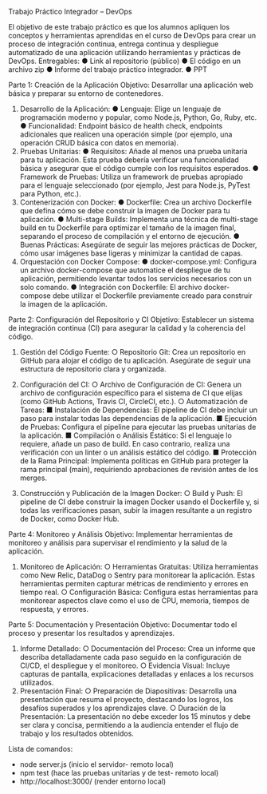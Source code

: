 Trabajo Práctico Integrador – DevOps

El objetivo de este trabajo práctico es que los alumnos apliquen los conceptos y
herramientas aprendidas en el curso de DevOps para crear un proceso de integración
continua, entrega continua y despliegue automatizado de una aplicación utilizando
herramientas y prácticas de DevOps.
Entregables:
    ● Link al repositorio (público)
    ● El código en un archivo zip
    ● Informe del trabajo práctico integrador.
    ● PPT

Parte 1: Creación de la Aplicación
Objetivo: Desarrollar una aplicación web básica y preparar su entorno de contenedores.
1. Desarrollo de la Aplicación:
● Lenguaje: Elige un lenguaje de programación moderno y popular, como
Node.js, Python, Go, Ruby, etc.
● Funcionalidad: Endpoint básico de health check, endpoints adicionales que
realicen una operación simple (por ejemplo, una operación CRUD básica con
datos en memoria).
2. Pruebas Unitarias:
● Requisitos: Añade al menos una prueba unitaria para tu aplicación. Esta
prueba debería verificar una funcionalidad básica y asegurar que el código
cumple con los requisitos esperados.
● Framework de Pruebas: Utiliza un framework de pruebas apropiado para el
lenguaje seleccionado (por ejemplo, Jest para Node.js, PyTest para Python,
etc.).
3. Contenerización con Docker:
● Dockerfile: Crea un archivo Dockerfile que defina cómo se debe construir la
imagen de Docker para tu aplicación.
● Multi-stage Builds: Implementa una técnica de multi-stage build en tu
Dockerfile para optimizar el tamaño de la imagen final, separando el proceso
de compilación y el entorno de ejecución.
● Buenas Prácticas: Asegúrate de seguir las mejores prácticas de Docker,
cómo usar imágenes base ligeras y minimizar la cantidad de capas.
4. Orquestación con Docker Compose:
● docker-compose.yml: Configura un archivo docker-compose que
automatice el despliegue de tu aplicación, permitiendo levantar todos los
servicios necesarios con un solo comando.
● Integración con Dockerfile: El archivo docker-compose debe utilizar el
Dockerfile previamente creado para construir la imagen de la aplicación.


Parte 2: Configuración del Repositorio y CI
Objetivo: Establecer un sistema de integración continua (CI) para asegurar la calidad y la
coherencia del código.
1. Gestión del Código Fuente:
○ Repositorio Git: Crea un repositorio en GitHub para alojar el código de tu
aplicación. Asegúrate de seguir una estructura de repositorio clara y
organizada.
2. Configuración del CI:
○ Archivo de Configuración de CI: Genera un archivo de configuración
específico para el sistema de CI que elijas (como GitHub Actions, Travis CI,
CircleCI, etc.).
○ Automatización de Tareas:
■ Instalación de Dependencias: El pipeline de CI debe incluir un paso
para instalar todas las dependencias de la aplicación.
■ Ejecución de Pruebas: Configura el pipeline para ejecutar las
pruebas unitarias de la aplicación.
■ Compilación o Análisis Estático: Si el lenguaje lo requiere, añade
un paso de build. En caso contrario, realiza una verificación con un
linter o un análisis estático del código.
■ Protección de la Rama Principal: Implementa políticas en GitHub
para proteger la rama principal (main), requiriendo aprobaciones de
revisión antes de los merges.


3. Construcción y Publicación de la Imagen Docker:
○ Build y Push: El pipeline de CI debe construir la imagen Docker usando el
Dockerfile y, si todas las verificaciones pasan, subir la imagen resultante a un
registro de Docker, como Docker Hub.


Parte 4: Monitoreo y Análisis
Objetivo: Implementar herramientas de monitoreo y análisis para supervisar el rendimiento
y la salud de la aplicación.
1. Monitoreo de Aplicación:
○ Herramientas Gratuitas: Utiliza herramientas como New Relic, DataDog o
Sentry para monitorear la aplicación. Estas herramientas permiten capturar
métricas de rendimiento y errores en tiempo real.
○ Configuración Básica: Configura estas herramientas para monitorear
aspectos clave como el uso de CPU, memoria, tiempos de respuesta, y
errores.


Parte 5: Documentación y Presentación
Objetivo: Documentar todo el proceso y presentar los resultados y aprendizajes.
1. Informe Detallado:
○ Documentación del Proceso: Crea un informe que describa detalladamente
cada paso seguido en la configuración de CI/CD, el despliegue y el
monitoreo.
○ Evidencia Visual: Incluye capturas de pantalla, explicaciones detalladas y
enlaces a los recursos utilizados.
2. Presentación Final:
○ Preparación de Diapositivas: Desarrolla una presentación que resuma el
proyecto, destacando los logros, los desafíos superados y los aprendizajes
clave.
○ Duración de la Presentación: La presentación no debe exceder los 15
minutos y debe ser clara y concisa, permitiendo a la audiencia entender el
flujo de trabajo y los resultados obtenidos.



Lista de comandos: 
- node server.js (inicio el servidor- remoto local) 
- npm test (hace las pruebas unitarias y de test- remoto local)
- http://localhost:3000/ (render entorno local)